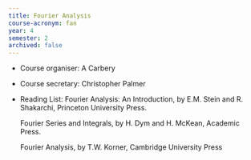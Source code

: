 ```yaml
---
title: Fourier Analysis
course-acronym: fan
year: 4
semester: 2
archived: false
---
```


- Course organiser: A Carbery
- Course secretary: Christopher Palmer
- Reading List: Fourier Analysis: An Introduction, by E.M. Stein and R. Shakarchi, Princeton University Press.

  Fourier Series and Integrals, by H. Dym and H. McKean, Academic Press.

  Fourier Analysis, by T.W. Korner, Cambridge University Press